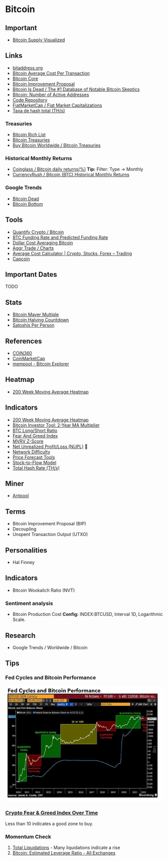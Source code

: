 # Bitcoin

<!--
https://antiliquidation.gitlab.io/
https://3cstats.com/leverage-bot-calculator/
https://coinguides.org/average-cost-calculator-crypto-stocks-trading/
https://charts.aggr.trade/
https://cryptoprice.io/coins/bitcoin

Not Your Your Keys, Not Your Coins

BLX

SegWit

Mt. Gox

Trezor Model T
Ledger Nano S

https://app.pluralsight.com/library/courses/bitcoin-decentralized-technology/table-of-contents
https://app.pluralsight.com/guides/the-cryptography-of-bitcoin

https://linkedin.com/learning/search?entityType=COURSE&keywords=bitcoin

https://youtube.com/watch?v=A2KufQupz78

https://hyblockcapital.com/liquidationlevel

Masternode - Dash, PIVX, CrownCoin, TransferCoin, ExclusiveCoin

https://theblockcrypto.com/data/crypto-markets/futures

O.I. > 2,6m

TF 2W / Date Range / 5 bars, 70d

https://bitcoinmonthlyreturn.com/
-->

## Important

- [Bitcoin Supply Visualized](https://blockchaincenter.net/bitcoin-supply/)

## Links

- [bitaddress.org](https://bitaddress.org/)
- [Bitcoin Average Cost Per Transaction](https://ycharts.com/indicators/bitcoin_average_cost_per_transaction)
- [Bitcoin Core](https://bitcoincore.org/)
- [Bitcoin Improvement Proposal](https://github.com/bitcoin/bips)
- [Bitcoin Is Dead / The #1 Database of Notable Bitcoin Skeptics](https://bitcoinisdead.org/)
- [Bitcoin: Number of Active Addresses](https://studio.glassnode.com/metrics?a=BTC&m=addresses.ActiveCount)
- [Code Repository](https://github.com/bitcoin/bitcoin)
- [FiatMarketCap / Fiat Market Capitalizations](https://fiatmarketcap.com/)
- [Taxa de hash total (TH/s)](blockchain.com/pt/charts/hash-rate)

### Treasuries

- [Bitcoin Rich List](https://bitinfocharts.com/top-100-richest-bitcoin-addresses.html)
- [Bitcoin Treasuries](https://bitcointreasuries.net/dark.html)
- [Buy Bitcoin Worldwide / Bitcoin Treasuries](https://buybitcoinworldwide.com/treasuries/)

<!--
https://coingecko.com/en/public-companies-bitcoin
-->

### Historical Monthly Returns

- [Coinglass / Bitcoin daily returns(%)](https://coinglass.com/today) **Tip:** Filter: Type -> Monthly
- [CurrencyRush / Bitcoin (BTC) Historical Monthly Returns](https://currencyrush.com/monthly-data/bitcoin)

### Google Trends

- [Bitcoin Dead](https://trends.google.com/trends/explore?date=all&q=bitcoin%20dead)
- [Bitcoin Bottom](https://trends.google.com/trends/explore?date=all&q=bitcoin%20bottom)

## Tools

- [Quantify Crypto / Bitcoin](https://quantifycrypto.com/coins/BTC)
- [BTC Funding Rate and Predicted Funding Rate](https://coinalyze.net/bitcoin/funding-rate/)
- [Dollar Cost Averaging Bitcoin](https://dcabtc.com/)
- [Aggr Trade / Charts](https://charts.aggr.trade/ne1n)
- [Average Cost Calculator | Crypto, Stocks, Forex – Trading](https://coinguides.org/average-cost-calculator-crypto-stocks-trading/)
- [Capcoin](https://capcoin.ru/?c=COINBASE:BTCUSD,COINBASE:ETHUSD,COINBASE:LTCUSD#nav)

## Important Dates

TODO

## Stats

- [Bitcoin Mayer Multiple](https://stats.buybitcoinworldwide.com/mayermultiple/)
- [Bitcoin Halving Countdown](https://coinmarketcap.com/halving/bitcoin/)
- [Satoshis Per Person](https://satoshisperperson.com/)

## References

- [COIN360](https://coin360.com)
- [CoinMarketCap](https://coinmarketcap.com/)
- [mempool - Bitcoin Explorer](https://mempool.space/)

## Heatmap

- [200 Week Moving Average Heatmap](https://lookintobitcoin.com/charts/200-week-moving-average-heatmap/)

## Indicators

- [200 Week Moving Average Heatmap](https://lookintobitcoin.com/charts/200-week-moving-average-heatmap/)
- [Bitcoin Investor Tool: 2-Year MA Multiplier](https://lookintobitcoin.com/charts/bitcoin-investor-tool/)
- [BTC Long/Short Ratio](https://coinglass.com/LongShortRatio)
- [Fear And Greed Index](https://lookintobitcoin.com/charts/bitcoin-fear-and-greed-index/)
- [MVRV Z-Score](https://lookintobitcoin.com/charts/mvrv-zscore/)
- [Net Unrealized Profit/Loss (NUPL)](https://lookintobitcoin.com/charts/relative-unrealized-profit--loss/) 🌟
- [Network Difficulty](https://blockchain.com/charts/difficulty)
- [Price Forecast Tools](https://www.lookintobitcoin.com/charts/bitcoin-price-prediction/)
- [Stock-to-Flow Model](https://lookintobitcoin.com/charts/stock-to-flow-model/)
- [Total Hash Rate (TH/s)](https://blockchain.com/charts/hash-rate)

<!--
Hash Ribbons
-->

## Miner

- [Antpool](https://antpool.com/)

## Terms

- Bitcoin Improvement Proposal (BIP)
- Decoupling
- Unspent Transaction Output (UTXO)

## Personalities

- Hal Finney

## Indicators

- Bitcoin Wookalich Ratio (NVT)

### Sentiment analysis

- Bitcoin Production Cost **Config:** INDEX:BTCUSD, Interval 1D, Logarithmic Scale.

## Research

- Google Trends / Worldwide / Bitcoin

## Tips

### Fed Cycles and Bitcoin Performance

![Fed Cycles and Bitcoin Performance](/assets/images/trading/fed-cycles.webp)

### [Crypto Fear & Greed Index Over Time](https://alternative.me/crypto/fear-and-greed-index/)

Less than 10 indicates a good zone to buy.

### Momentum Check

1. [Total Liquidations](https://coinglass.com/LiquidationData) - Many liquidations indicate a rise
2. [Bitcoin: Estimated Leverage Ratio - All Exchanges](https://cryptoquant.com/asset/btc/chart/market-indicator/estimated-leverage-ratio?exchange=all_exchange&window=DAY&sma=0&ema=0&priceScale=linear&metricScale=linear&chartStyle=line)
